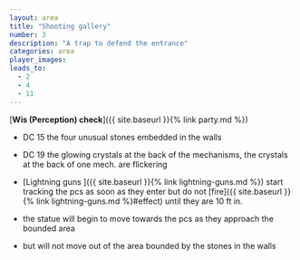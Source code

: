 ```yaml
---
layout: area
title: "Shooting gallery"
number: 3
description: "A trap to defend the entrance"
categories: area
player_images:
leads_to:
  - 2
  - 4
  - 11
---
```


[**Wis (Perception) check**]({{ site.baseurl }}{% link party.md %})
* DC 15 the four unusual stones embedded in the walls
* DC 19 the glowing crystals at the back of the mechanisms, the crystals at the back of one mech. are flickering

* [Lightning guns ]({{ site.baseurl }}{% link lightning-guns.md %}) start tracking the pcs as soon as they enter but do not [fire]({{ site.baseurl }}{% link lightning-guns.md %}#effect) until they are 10 ft in.
* the statue will begin to move towards the pcs as they approach the bounded area
* but will not move out of the area bounded by the stones in the walls

